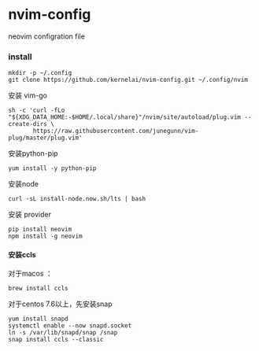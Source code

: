 # nvim-config
neovim configration file


### install

```
mkdir -p ~/.config
git clone https://github.com/kernelai/nvim-config.git ~/.config/nvim

```
安装 vim-go
```
sh -c 'curl -fLo "${XDG_DATA_HOME:-$HOME/.local/share}"/nvim/site/autoload/plug.vim --create-dirs \
       https://raw.githubusercontent.com/junegunn/vim-plug/master/plug.vim'
```
安装python-pip
```
yum install -y python-pip
```
安装node
```
curl -sL install-node.now.sh/lts | bash
```
安装 provider
```
pip install neovim
npm install -g neovim
```
#### 安装ccls
对于macos ：
```
brew install ccls
```
对于centos 7.6以上，先安装snap
```
yum install snapd
systemctl enable --now snapd.socket
ln -s /var/lib/snapd/snap /snap
snap install ccls --classic
```
